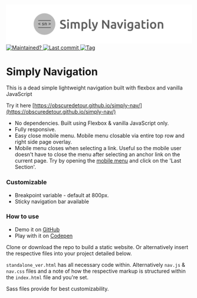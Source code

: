 <p align="left">
  <a href="https://obscuredetour.github.io/simply-nav/">
    <img width=580 src="assets/images/simply-nav.svg">
  </a>
  <br>
  <a href="https://obscuredetour.github.io/simply-nav/">
    <img alt="Maintained?" src="https://img.shields.io/maintenance/yes/2019.svg?colorB=%234e64b7">
  </a>
  <a href="https://obscuredetour.github.io/simply-nav/commits/master">
    <img alt="Last commit" src="https://img.shields.io/github/last-commit/obscuredetour/simply-nav.svg?colorB=%234e64b7">
  </a>
  <a href="https://obscuredetour.github.io/simply-nav/tags">
    <img alt="Tag" src="https://img.shields.io/github/tag/obscuredetour/simply-nav.svg?colorB=%234e64b7&label=version">
  </a>
</p>

# Simply Navigation
This is a dead simple lightweight navigation built with flexbox and vanilla JavaScript

Try it here [https://obscuredetour.github.io/simply-nav/](https://obscuredetour.github.io/simply-nav/)

- No dependencies. Built using Flexbox & vanilla JavaScript only.
- Fully responsive.
- Easy close mobile menu. Mobile menu closable via entire top row and right side page overlay.
- Mobile menu closes when selecting a link. Useful so the mobile user doesn't have to close the menu after selecting an anchor link on the current page. Try by opening the [mobile menu](https://codepen.io/obscuredetour/full/XxNWLY/) and click on the 'Last Section'.

### Customizable

- Breakpoint variable - default at 800px.
- Sticky navigation bar available

### How to use
- Demo it on [GitHub](https://obscuredetour.github.io/simply-nav/)
- Play with it on [Codepen](https://codepen.io/obscuredetour/full/XxNWLY/)


Clone or download the repo to build a static website. Or alternatively insert the respective files into your project detailed below.

`standalone_ver.html` has all necessary code within. Alternatively `nav.js` & `nav.css` files and a note of how the respective markup is structured within the `index.html` file and you're set.

Sass files provide for best customizability.